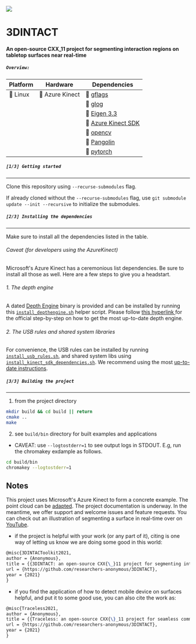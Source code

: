 ![](https://github.com/researchers-anonymous/3DINTACT/blob/main/doc/figures/README_illustration.png)

# 3DINTACT
#### An open-source CXX_11 project for segmenting interaction regions on tabletop surfaces near real-time

##### `Overview:`


|   Platform |   Hardware	|  Dependencies 	|
|---	|---	|---	|
|   :white_square_button: Linux	|   :white_square_button: Azure Kinect 	| :white_square_button: [ gflags](https://github.com/gflags/gflags)	|
|| |  :white_square_button: [ glog ](https://github.com/google/glog)  	|
|| |  :white_square_button: [ Eigen 3.3 ](https://gitlab.com/libeigen/eigen.git) |
||| :white_square_button:  [ Azure Kinect SDK ](https://github.com/microsoft/Azure-Kinect-Sensor-SDK) |
||| :white_square_button:  [ opencv ](https://github.com/opencv/opencv) |
||| :white_square_button:  [ Pangolin ](https://github.com/stevenlovegrove/Pangolin) |
||| :white_square_button:  [ pytorch ](https://github.com/pytorch/pytorch) |

##### `[1/3] Getting started`

***

Clone this repository using `--recurse-submodules` flag.

If already cloned without the `--recurse-submodules` flag,  use `git submodule update --init --recursive` to initialize the submodules.

##### `[2/3] Installing the dependencies`

***

Make sure to install all the dependencies listed in the table.

###### Caveat (for developers using the AzureKinect)

Microsoft's Azure Kinect has a ceremonious list dependencies. Be sure to install all those as well. Here are a few steps to give you a headstart.

###### 1. The depth engine

A dated [Depth Engine](https://github.com/microsoft/Azure-Kinect-Sensor-SDK/blob/develop/docs/depthengine.md) binary is provided and can be installed by running this [`install_depthengine.sh`](./scripts/) helper script. Please follow [ this hyperlink ](https://github.com/microsoft/Azure-Kinect-Sensor-SDK/blob/develop/docs/depthengine.md) for the official step-by-step on how to get the most up-to-date depth engine.

###### 2. The USB rules and shared system libraries

For convenience, the USB rules can be installed by running [`install_usb_rules.sh`](./scripts/), and shared system libs using  [`install_kinect_sdk_dependencies.sh`](./scripts/). We recommend using the most [up-to-date instructions](https://github.com/microsoft/Azure-Kinect-Sensor-SDK/blob/develop/docs/usage.md).

##### `[3/3] Building the project`

***

1) from the project directory

```bash
mkdir build && cd build || return
cmake ..
make
```

2) see `build/bin` directory for built examples and applications

* CAVEAT: use `--logtostderr=1` to see output logs in STDOUT. E.g, run the chromakey exdample as follows.

```bash
cd build/bin
chromakey --logtostderr=1
```


## Notes
This project uses Microsoft's Azure Kinect to form a concrete example. The point cloud can be [adapted](/doc/README.md).
The project documentation is underway. In the meantime, we offer support and welcome issues and feature requests. You can check out an illustration of segmenting a surface in real-time over on [YouTube](https://www.youtube.com/watch?v=wdg6U8jZmpU&ab_channel=edisonslightbulbs).

* if the project is helpful with your work (or any part of it),  citing is one way of letting us know we are doing some good in this world:

```tex
@misc{3DINTACToolkit2021,
author = {Anonymous},
title = {{3DINTACT: an open-source CXX{\_}11 project for segmenting interaction regions on tabletop surfaces near real-time}},
url = {https://github.com/researchers-anonymous/3DINTACT},
year = {2021}
}
```

* if you find the application of how to detect mobile device on surfaces helpful, and put it to some good use, you can also cite the work as:

```tex
@misc{Traceless2021,
author = {Anonymous},
title = {{Traceless: an open-source CXX{\}_11 project for seamless communication between augmented interactive surfaces and personal mobile devices}},
url = {https://github.com/researchers-anonymous/3DINTACT},
year = {2021}
}
```
